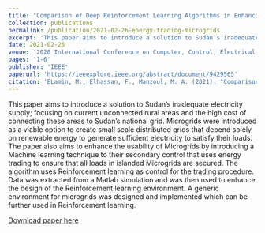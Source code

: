 ```yaml
---
title: "Comparison of Deep Reinforcement Learning Algorithms in Enhancing Energy Trading in Microgrids"
collection: publications
permalink: /publication/2021-02-26-energy-trading-microgrids
excerpt: 'This paper aims to introduce a solution to Sudan’s inadequate electricity supply; focusing on current unconnected rural areas and the high cost of connecting these areas to Sudan’s national grid.'
date: 2021-02-26
venue: '2020 International Conference on Computer, Control, Electrical, and Electronics Engineering (ICCCEEE)'
pages: '1-6'
publisher: 'IEEE'
paperurl: 'https://ieeexplore.ieee.org/abstract/document/9429565'
citation: 'ELamin, M., Elhassan, F., Manzoul, M. A. (2021). "Comparison of Deep Reinforcement Learning Algorithms in Enhancing Energy Trading in Microgrids." 2020 ICCCEEE. Pages 1-6.'
---
```


This paper aims to introduce a solution to Sudan’s inadequate electricity supply; focusing on current unconnected rural areas and the high cost of connecting these areas to Sudan’s national grid. Microgrids were introduced as a viable option to create small scale distributed grids that depend solely on renewable energy to generate sufficient electricity to satisfy their loads. The paper also aims to enhance the usability of Microgrids by introducing a Machine learning technique to their secondary control that uses energy trading to ensure that all loads in islanded Microgrids are secured. The algorithm uses Reinforcement learning as control for the trading procedure. Data was extracted from a Matlab simulation and was then used to enhance the design of the Reinforcement learning environment. A generic environment for microgrids was designed and implemented which can be further used in Reinforcement learning.

[Download paper here](https://ieeexplore.ieee.org/abstract/document/9429565)

